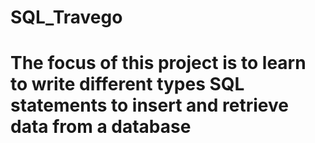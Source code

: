 # SQL_Travego


# The focus of this project is to learn to write different types SQL statements to insert and retrieve data from a database
